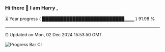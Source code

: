 ### Hi there 👋 I am Harry , 

⏳ Year progress { ███████████████████████████▁▁▁ } 91.98 %

---

⏰ Updated on Mon, 02 Dec 2024 15:53:50 GMT

![Progress Bar CI](https://github.com/duykhang68/duykhang68/workflows/Progress%20Bar%20CI/badge.svg)
